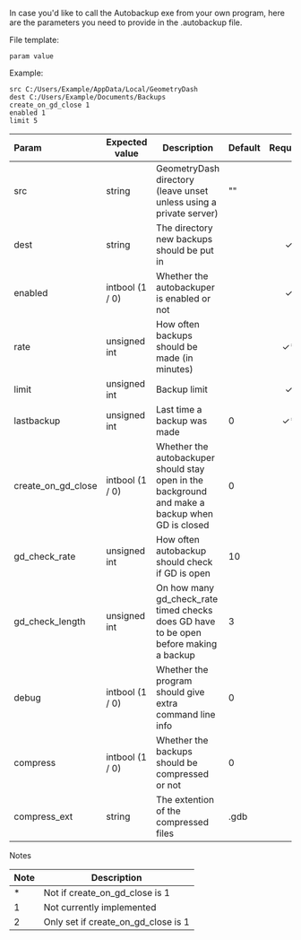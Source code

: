 In case you'd like to call the Autobackup exe from your own program, here are the parameters you need to provide in the .autobackup file.

File template:

```
param value
```

Example:

```
src C:/Users/Example/AppData/Local/GeometryDash
dest C:/Users/Example/Documents/Backups
create_on_gd_close 1
enabled 1
limit 5
```

| Param | Expected value | Description | Default | Required | Notes |
| :---- | -------------- | ----------- | ------- | :------: | ----- |
| src   | string         | GeometryDash directory (leave unset unless using a private server) | "" |   |   |
| dest | string | The directory new backups should be put in |   | ✓ |   |
| enabled | intbool (1 / 0) | Whether the autobackuper is enabled or not |   | ✓ |   |
| rate | unsigned int | How often backups should be made (in minutes) |   | ✓* | 1 |
| limit | unsigned int | Backup limit |   | ✓ |   |
| lastbackup | unsigned int | Last time a backup was made | 0 | ✓* | 1 |
| create_on_gd_close | intbool (1 / 0) | Whether the autobackuper should stay open in the background and make a backup when GD is closed | 0 |   |   |
| gd_check_rate | unsigned int | How often autobackup should check if GD is open | 10 |   | 2 |
| gd_check_length | unsigned int | On how many gd_check_rate timed checks does GD have to be open before making a backup | 3 |   | 2 |
| debug | intbool (1 / 0) | Whether the program should give extra command line info | 0 |   |   |
| compress | intbool (1 / 0) | Whether the backups should be compressed or not | 0 |   | 1 |
| compress_ext | string | The extention of the compressed files | .gdb |   | 1 |

Notes

| Note | Description |
| ---- | ----------- |
| * | Not if create_on_gd_close is 1 |
| 1 | Not currently implemented |
| 2 | Only set if create_on_gd_close is 1 |